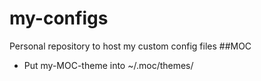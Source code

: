 # my-configs
Personal repository to host my custom config files
##MOC
* Put my-MOC-theme into ~/.moc/themes/
